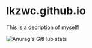 # lkzwc.github.io
This is a decription of myself!

![Anurag's GitHub stats](https://github-readme-stats.vercel.app/api?username=lkzwc&show_icons=true&theme=tokyonight)



